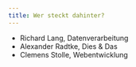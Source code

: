 ```yaml
---
title: Wer steckt dahinter?
---
```


- Richard Lang, Datenverarbeitung
- Alexander Radtke, Dies & Das
- Clemens Stolle, Webentwicklung
